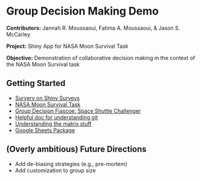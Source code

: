 # Group Decision Making Demo
**Contributors:** Jannah R. Moussaoui, Fatima A. Moussaoui, & Jason S. McCarley

**Project:** Shiny App for NASA Moon Survival Task

**Objective:** Demonstration of collaborative decision making in the context of the NASA Moon Survival task

## Getting Started
- [Survery on Shiny Surveys](https://cran.r-project.org/web/packages/shinysurveys/vignettes/surveying-shinysurveys.html)
- [NASA Moon Survival Task](https://www.csuchico.edu/anthmuseum/_assets/documents/nasa-exercise-survival-on-the-moon.pdf)
- [Group Decision Fiascoe: Space Shuttle Challenger](10.1177/001872679104400601)
- [Helpful doc for understanding git](https://dangitgit.com/)
- [Understanding the matrix stuff](https://rdrr.io/cran/shinysurveys/man/radioMatrixInput.html)
- [Google Sheets Package](https://googlesheets4.tidyverse.org/)

## 

## (Overly ambitious) Future Directions
- Add de-biasing strategies (e.g., pre-mortem)
- Add customization to group size
